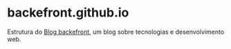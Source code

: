 # backefront.github.io

Estrutura do [Blog backefront](https://www.backefront.com.br), um blog sobre tecnologias e desenvolvimento web.